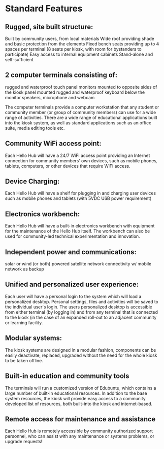 # Standard Features


## Rugged, site built structure:
Built by community users, from local materials
Wide roof providing shade and basic protection from the elements
Fixed bench seats providing up to 4 spaces per terminal (8 seats per kiosk, with room for bystanders to participate)
Easy access to internal equipment cabinets
Stand-alone and self-sufficient
 

## 2 computer terminals consisting of:
rugged and waterproof touch panel monitors mounted to opposite sides of the kiosk
panel mounted rugged and waterproof keyboard below the monitor
speakers, microphone and webcam
 
The computer terminals provide a computer workstation that any student or community member (or group of community members) can use for a wide range of activities. There are a wide range of educational applications built into the kiosk system, as well as standard applications such as an office suite, media editing tools etc. 
 

## Community WiFi access point:

Each Hello Hub will have a 24/7 WiFi access point providing an Internet connection for community members’ own devices, such as mobile phones, tablets, computers, or other devices that require WiFi access.
 

## Device Charging:

Each Hello Hub will have a shelf for plugging in and charging user devices such as mobile phones and tablets (with 5VDC USB power requirement)
 

## Electronics workbench:

Each Hello Hub will have a built-in electronics workbench with equipment for the maintenance of the Hello Hub itself.  The workbench can also be used for community-led technical experimentation and innovation.

## Independent power and communications:

solar or wind (or both) powered
satellite network connectivity w/ mobile network as backup
 
## Unified and personalized user experience:

Each user will have a personal login to the system which will load a personalized desktop. Personal settings, files and activities will be saved to the individual user's login.
The users personalized desktop is accessible from either terminal (by logging in) and from any terminal that is connected to the kiosk (in the case of an expanded roll-out to an adjacent community or learning facility.

## Modular systems:

The kiosk systems are designed in a modular fashion, components can be easily deactivate, replaced, upgraded without the need for the whole kiosk to be taken offline.
 

## Built-in education and community tools

The terminals will run a customized version of Edubuntu, which contains a large number of built-in educational resources.
In addition to the base system resources, the kiosk will provide easy access to a community developed list of resources, both built-into the kiosk and internet-based.
 

## Remote access for maintenance and assistance

Each Hello Hub is remotely accessible by community authorized support personnel, who can assist with any maintenance or systems problems, or upgrade requests!